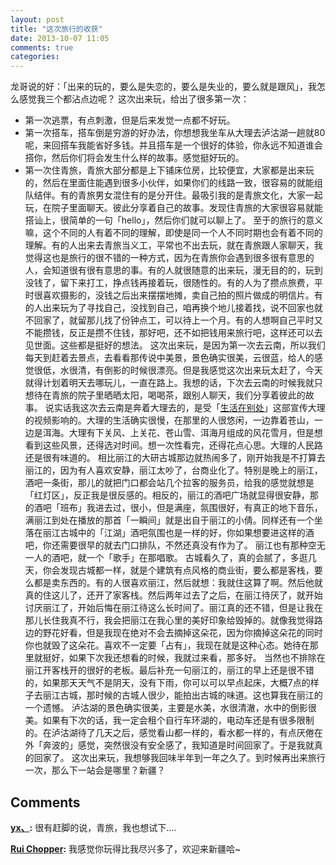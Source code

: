 ```yaml
---
layout: post
title: "这次旅行的收获"
date: 2013-10-07 11:05
comments: true
categories: 
---
```


龙哥说的好：「出来的玩的，要么是失恋的，要么是失业的，要么就是跟风」，我怎么感觉我三个都沾点边呢？ 这次出来玩，给出了很多第一次： 

  * 第一次逃票，有点刺激，但是后来发觉一点都不好玩。
  * 第一次搭车，搭车倒是穷游的好办法，你想想我坐车从大理去泸沽湖一趟就80呢，来回搭车我能省好多钱。并且搭车是一个很好的体验，你永远不知道谁会搭你，然后你们将会发生什么样的故事。感觉挺好玩的。
  * 第一次住青旅，青旅大部分都是上下铺床位房，比较便宜，大家都是出来玩的，然后在里面住能遇到很多小伙伴，如果你们的线路一致，很容易的就能组队结伴。有的青旅男女混住有的是分开住。最吸引我的是青旅文化，大家一起玩，在院子里面聊天。彼此分享着自己的故事。发现住青旅的大家很容易就能搭讪上，很简单的一句「hello」，然后你们就可以聊上了。
至于的旅行的意义嘛，这个不同的人有着不同的理解，即使是同一个人不同时期也会有着不同的理解。有的人出来去青旅当义工，平常也不出去玩，就在青旅跟人家聊天，我觉得这也是旅行的很不错的一种方式，因为在青旅你会遇到很多很有意思的人，会知道很有很有意思的事。有的人就很随意的出来玩，漫无目的的，玩到没钱了，留下来打工，挣点钱再接着玩，很随性的。有的人为了攒点旅费，平时很喜欢摄影的，没钱之后出来摆摆地摊，卖自己拍的照片做成的明信片。有的人出来玩为了寻找自己，没找到自己，咱再换个地儿接着找，说不回家也就不回家了，就留那儿找了份钟点工，可以待上一个月。有的人想啊自己平时又不能攒钱，反正是攒不住钱，那好吧，还不如把钱用来旅行吧，这样还可以去见世面。这些都是挺好的想法。 这次出来玩，是因为第一次去云南，所以我们每天到赶着去景点，去看看那传说中美景，景色确实很美，云很蓝，给人的感觉很低，水很清，有倒影的时候很漂亮。但是我感觉这次出来玩太赶了，今天就得计划着明天去哪玩儿，一直在路上。我想的话，下次去云南的时候我就只想待在青旅的院子里晒晒太阳，喝喝茶，跟别人聊天，我们分享着彼此的故事。 说实话我这次去云南是奔着大理去的，是受「[生活在别处](http://v.youku.com/v_show/id_XNTAyNjAzNjA0.html)」这部宣传大理的视频影响的。大理的生活确实很慢，在那里的人很悠闲，一边靠着苍山，一边是洱海。大理有下关风、上关花、苍山雪、洱海月组成的风花雪月，但是想看到这些风景，还得选对时间。想一次性看完，还得花点心思。大理的人民路还是很有味道的。 相比丽江的大研古城那边就热闹多了，刚开始我是不打算去丽江的，因为有人喜欢安静，丽江太吵了，台商业化了。特别是晚上的丽江，酒吧一条街，那儿的就把门口都会站几个拉客的服务员，给我的感觉就想是「红灯区」，反正我是很反感的。相反的，丽江的酒吧广场就显得很安静，那的酒吧「班布」我进去过，很小，但是满座，氛围很好，有真正的地下音乐，满丽江到处在播放的那首「一瞬间」就是出自于丽江的小倩。同样还有一个坐落在丽江古城中的「江湖」酒吧氛围也是一样的好，你如果想要进这样的酒吧，你还需要很早的就去门口排队，不然还真没有作为了。 丽江也有那种空无一人的酒吧，就一个「歌手」在那唱歌。 古城看久了，真的会腻了，多逛几天，你会发现古城都一样，就是个建筑有点风格的商业街，要么都是客栈，要么都是卖东西的。有的人很喜欢丽江，然后就想：我就住这算了啊。然后他就真的住这儿了，还开了家客栈。然后两年过去了之后，在丽江待厌了，就开始讨厌丽江了，开始后悔在丽江待这么长时间了。丽江真的还不错，但是让我在那儿长住我真不行，我会把丽江在我心里的美好印象给毁掉的。就像我觉得路边的野花好看，但是我现在绝对不会去摘掉这朵花，因为你摘掉这朵花的同时你也就毁了这朵花。喜欢不一定要「占有」，我现在就是这种心态。她待在那里就挺好，如果下次我还想看的时候，我就过来看，那多好。 当然也不排除在丽江开客栈开的很好的老板。最后补充一句丽江的，丽江的早上还是很不错的，如果那天天气不是阴天，没有下雨，你可以可以早点起床，大概7点的样子去丽江古城，那时候的古城人很少，能拍出古城的味道。这也算我在丽江的一个遗憾。 泸沽湖的景色确实很美，主要是水美，水很清澈，水中的倒影很美。如果有下次的话，我一定会租个自行车环湖的，电动车还是有很多限制的。在泸沽湖待了几天之后，感觉看山都一样的，看水都一样的，有点厌倦在外「奔波的」感觉，突然很没有安全感了，我知道是时间回家了。于是我就真的回家了。 这次出来玩，我想够我回味半年到一年之久了。到时候再出来旅行一次，那么下一站会是哪里？新疆？

## Comments

**[yx、](#172 "2013-10-07 11:46:00"):** 很有赶脚的说，青旅，我也想试下....

**[Rui Chopper](#174 "2013-10-14 12:45:00"):** 我感觉你玩得比我尽兴多了，欢迎来新疆哈~

